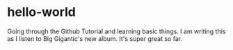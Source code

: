 # hello-world
Going through the Github Tutorial and learning basic things. I am writing this as I listen to Big Gigantic's new album. It's super great so far.

